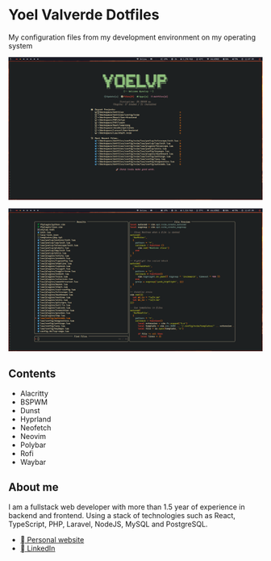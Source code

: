 # Yoel Valverde Dotfiles
My configuration files from my development environment on my operating system

![welcome](./images/welcome.png)

![telescope](./images/telescope.png)

## Contents

- Alacritty
- BSPWM
- Dunst
- Hyprland
- Neofetch
- Neovim
- Polybar
- Rofi
- Waybar


## About me

I am a fullstack web developer with more than 1.5 year of experience in backend and frontend. Using a stack of technologies such as React, TypeScript, PHP, Laravel, NodeJS, MySQL and PostgreSQL.

- [󰖟  Personal website](https://yoelvalverde.netlify.app)
- [  LinkedIn](https://linkedin.com/in/yoelvalverdepolo)
